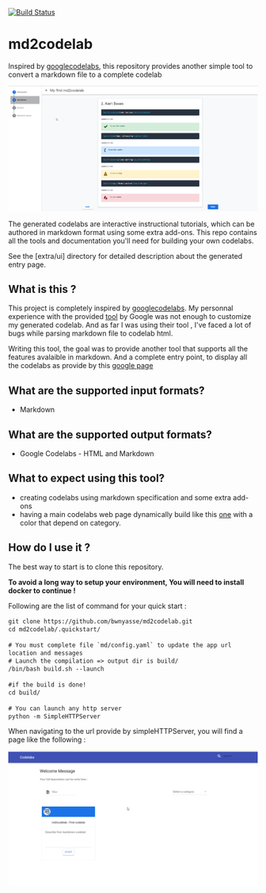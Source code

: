 [![Build Status](https://travis-ci.org/bwnyasse/md2codelab.svg?branch=master)](https://travis-ci.org/bwnyasse/md2codelab)

# md2codelab
Inspired by [googlecodelabs](https://github.com/googlecodelabs/), this repository provides another simple tool to convert a markdown file to a complete codelab


![firstcodelab](firstcodelab.png)

The generated codelabs are interactive instructional tutorials, which can be authored in markdown format
using some extra add-ons. This repo contains all the tools and documentation you'll need
for building your own codelabs.

See the [extra/ui] directory for detailed description about the generated entry page.

## What is this ?

This project is completely inspired by [googlecodelabs](https://github.com/googlecodelabs/). 
My personnal experience with the provided [tool](https://github.com/googlecodelabs/tools) by Google was not enough to 
customize my generated codelab. And as far I was using their tool , I've faced a lot of
bugs while parsing markdown file to codelab html. 

Writing this tool, the goal was to provide another tool that supports all the features 
avalaible in markdown. And a complete entry point, to display all the codelabs as provide
by this [google page](https://codelabs.developers.google.com/)


## What are the supported input formats?

* Markdown

## What are the supported output formats?

* Google Codelabs - HTML and Markdown

## What to expect using this tool? 

* creating codelabs using markdown specification and some extra add-ons
* having a main codelabs web page dynamically build like this [one](https://codelabs.developers.google.com/) with a color that depend on category.

## How do I use it ? 

 The best way to start is to clone this repository. 
 
 **To avoid a long way to setup your environment, You will need to install docker to continue !**
 
Following are the list of command for your quick start : 


    git clone https://github.com/bwnyasse/md2codelab.git
    cd md2codelab/.quickstart/
    
    # You must complete file `md/config.yaml` to update the app url location and messages    
    # Launch the compilation => output dir is build/
    /bin/bash build.sh --launch

    #if the build is done!
    cd build/
    
    # You can launch any http server  
    python -m SimpleHTTPServer    
 
 
When navigating to the url provide by simpleHTTPServer, you will find a page like the following : 

![indexcodelab](indexcodelab.png)